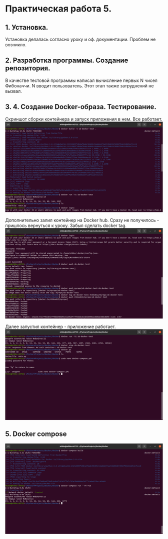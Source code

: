 # Практическая работа 5.
## 1. Установка. 
Установка делалась согласно уроку и оф. документации. Проблем не возникло.

## 2. Разработка программы. Создание репозитория.
В качестве тестовой программы написал вычисление первых N чисел Фибоначчи. N вводит пользователь.
Этот этап также затруднений не вызвал.

## 3. 4. Создание Docker-образа. Тестирование.
Скриншот сборки контейнера и запуск приложения в нем. Все работает. 
![](screenshots/1build.png)

Дополнительно залил контейнер на Docker hub.
Сразу не получилось - пришлось вернуться к уроку. Забыл сделать docker tag.
![](screenshots/2push.png)

Далее запустил контейнер - приложение работает.
![](screenshots/3run.png)

## 5. Docker compose

![](screenshots/4compose.png)

